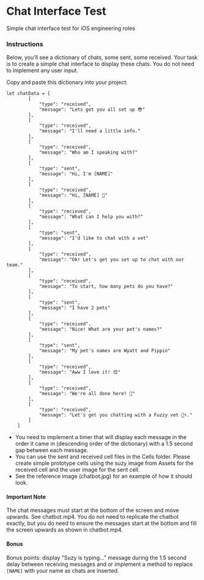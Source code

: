 # Chat Interface Test
Simple chat interface test for iOS engineering roles

### Instructions
Below, you'll see a dictionary of chats, some sent, some received. Your task is to create a simple chat interface to display these chats. You do not need to implement any user input.

Copy and paste this dictionary into your project:

```
let chatData = [
        [
            "type": "received",
            "message": "Lets get you all set up 😎"
        ],
        [
            "type": "received",
            "message": "I'll need a little info."
        ],
        [
            "type": "received",
            "message": "Who am I speaking with?"
        ],
        [
            "type": "sent",
            "message": "Hi, I'm [NAME]"
        ],
        [
            "type": "received",
            "message": "Hi, [NAME] 👋"
        ],
        [
            "type": "recieved",
            "message": "What can I help you with?"
        ],
        [
            "type": "sent",
            "message": "I'd like to chat with a vet"
        ],
        [
            "type": "received",
            "message": "Ok! Let's get you set up to chat with our team."
        ],
        [
            "type": "received",
            "message": "To start, how many pets do you have?"
        ],
        [
            "type": "sent",
            "message": "I have 2 pets"
        ],
        [
            "type": "received",
            "message": "Nice! What are your pet's names?"
        ],
        [
            "type": "sent",
            "message": "My pet's names are Wyatt and Pippin"
        ],
        [
            "type": "received",
            "message": "Aww I love it! 😍"
        ],
        [
            "type": "received",
            "message": "We're all done here! 👏"
        ],
        [
            "type": "received",
            "message": "Let's get you chatting with a Fuzzy vet 👩‍⚕️."
        ]
    ]
```

- You need to implement a timer that will display each message in the order it came in (descending order of the dictionary) with a 1.5 second gap between each message.
- You can use the sent and received cell files in the Cells folder. Please create simple prototype cells using the suzy image from Assets for the received cell and the user image for the sent cell.
- See the reference image (chatbot.jpg) for an example of how it should look.

#### Important Note
The chat messages must start at the bottom of the screen and move upwards. See chatbot.mp4. You do not need to replicate the chatbot exactly, but you do need to ensure the messages start at the bottom and fill the screen upwards as shown in chatbot.mp4.

#### Bonus
Bonus points: display "Suzy is typing..." message during the 1.5 second delay between receiving messages and or implement a method to replace `[NAME]` with your name as chats are inserted.
